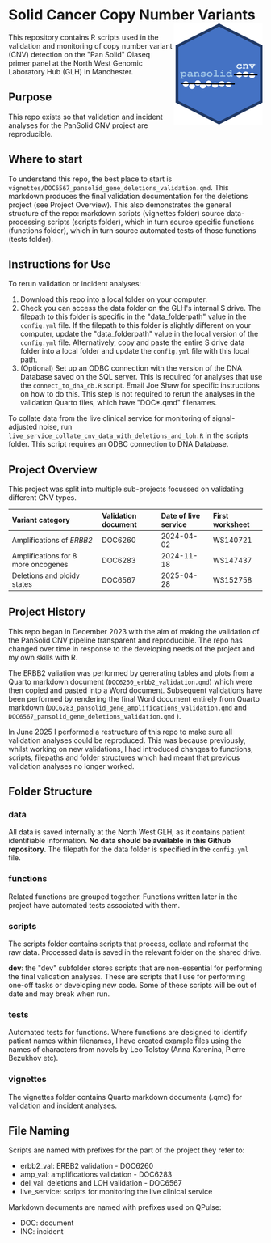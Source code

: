 # Solid Cancer Copy Number Variants <img src="pansolid_cnv_logo.png" align="right" height="200"/>

This repository contains R scripts used in the validation and monitoring of copy number variant (CNV) detection on the "Pan Solid" Qiaseq primer panel at the North West Genomic Laboratory Hub (GLH) in Manchester.

## Purpose

This repo exists so that validation and incident analyses for the PanSolid CNV project are reproducible.

## Where to start

To understand this repo, the best place to start is `vignettes/DOC6567_pansolid_gene_deletions_validation.qmd`. 
This markdown produces the final validation documentation for the deletions project (see Project Overview). 
This also demonstrates the general structure of the repo: markdown scripts (vignettes folder) source data-processing scripts (scripts folder), which in turn source specific functions (functions folder), which in turn source automated tests of those functions (tests folder).

## Instructions for Use

To rerun validation or incident analyses:

1. Download this repo into a local folder on your computer.
2. Check you can access the data folder on the GLH's internal S drive. The filepath to this folder is specific in the "data_folderpath" value in the `config.yml` file. If the filepath to this folder is slightly different on your computer, update the "data_folderpath" value in the local version of the `config.yml` file. Alternatively, copy and paste the entire S drive data folder into a local folder and update the `config.yml` file with this local path.
3. (Optional) Set up an ODBC connection with the version of the DNA Database saved on the SQL server. This is required for analyses that use the `connect_to_dna_db.R` script. Email Joe Shaw for specific instructions on how to do this. This step is not required to rerun the analyses in the validation Quarto files, which have "DOC*.qmd" filenames.

To collate data from the live clinical service for monitoring of signal-adjusted noise, run `live_service_collate_cnv_data_with_deletions_and_loh.R` in the scripts folder.
This script requires an ODBC connection to DNA Database.

## Project Overview

This project was split into multiple sub-projects focussed on validating different CNV types.

| Variant category                     | Validation document | Date of live service | First worksheet |
|:-------------------------------------|:--------------------|:---------------------|:----------------|
| Amplifications of *ERBB2*            | DOC6260             | 2024-04-02           | WS140721        |
| Amplifications for 8 more oncogenes  | DOC6283             | 2024-11-18           | WS147437        |
| Deletions and ploidy states          | DOC6567             | 2025-04-28           | WS152758        |

## Project History

This repo began in December 2023 with the aim of making the validation of the PanSolid CNV pipeline transparent and reproducible. 
The repo has changed over time in response to the developing needs of the project and my own skills with R.

The ERBB2 valiation was performed by generating tables and plots from a Quarto markdown document (`DOC6260_erbb2_validation.qmd`) which were then copied and pasted into a Word document. 
Subsequent validations have been performed by rendering the final Word document entirely from Quarto markdown (`DOC6283_pansolid_gene_amplifications_validation.qmd` and `DOC6567_pansolid_gene_deletions_validation.qmd` ).

In June 2025 I performed a restructure of this repo to make sure all validation analyses could be reproduced. 
This was because previously, whilst working on new validations, I had introduced changes to functions, scripts, filepaths and folder structures which had meant that previous validation analyses no longer worked.

## Folder Structure

### data

All data is saved internally at the North West GLH, as it contains patient identifiable information. 
**No data should be available in this Github repository.** 
The filepath for the data folder is specified in the `config.yml` file.

### functions

Related functions are grouped together. Functions written later in the project have automated tests associated with them.

### scripts

The scripts folder contains scripts that process, collate and reformat the raw data. 
Processed data is saved in the relevant folder on the shared drive.

**dev**: the "dev" subfolder stores scripts that are non-essential for performing the final validation analyses. 
These are scripts that I use for performing one-off tasks or developing new code.
Some of these scripts will be out of date and may break when run.

### tests

Automated tests for functions. Where functions are designed to identify patient names within filenames, I have created example files using the names of characters from novels by Leo Tolstoy (Anna Karenina, Pierre Bezukhov etc).

### vignettes

The vignettes folder contains Quarto markdown documents (.qmd) for validation and incident analyses.

## File Naming

Scripts are named with prefixes for the part of the project they refer to:

- erbb2_val: ERBB2 validation - DOC6260
- amp_val: amplifications validation - DOC6283
- del_val: deletions and LOH validation - DOC6567
- live_service: scripts for monitoring the live clinical service

Markdown documents are named with prefixes used on QPulse:

- DOC: document
- INC: incident

